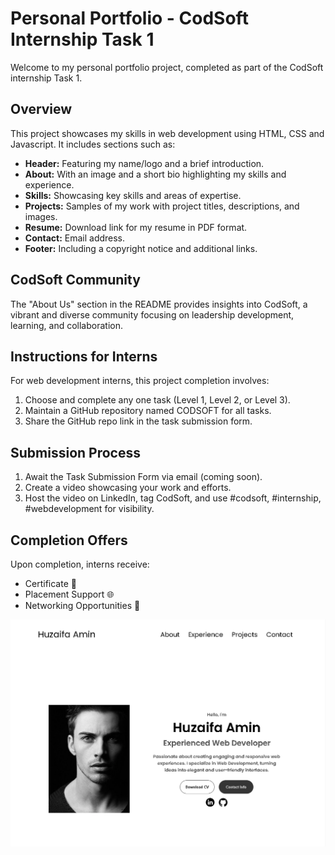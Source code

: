# Personal Portfolio - CodSoft Internship Task 1

Welcome to my personal portfolio project, completed as part of the CodSoft internship Task 1.

## Overview

This project showcases my skills in web development using HTML, CSS and Javascript. It includes sections such as:

- **Header:** Featuring my name/logo and a brief introduction.
- **About:** With an image and a short bio highlighting my skills and experience.
- **Skills:** Showcasing key skills and areas of expertise.
- **Projects:** Samples of my work with project titles, descriptions, and images.
- **Resume:** Download link for my resume in PDF format.
- **Contact:** Email address.
- **Footer:** Including a copyright notice and additional links.

## CodSoft Community

The "About Us" section in the README provides insights into CodSoft, a vibrant and diverse community focusing on leadership development, learning, and collaboration.

## Instructions for Interns

For web development interns, this project completion involves:

1. Choose and complete any one task (Level 1, Level 2, or Level 3).
2. Maintain a GitHub repository named CODSOFT for all tasks.
3. Share the GitHub repo link in the task submission form.

## Submission Process

1. Await the Task Submission Form via email (coming soon).
2. Create a video showcasing your work and efforts.
3. Host the video on LinkedIn, tag CodSoft, and use #codsoft, #internship, #webdevelopment for visibility.

## Completion Offers

Upon completion, interns receive:

- Certificate 🏅
- Placement Support 🌐
- Networking Opportunities 🤝


![Preview Image](/preview/preview.PNG)
